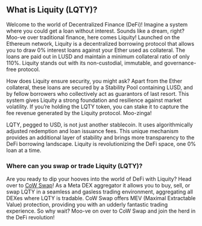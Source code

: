 <h2>What is Liquity (LQTY)?</h2>
<p>Welcome to the world of Decentralized Finance (DeFi)! Imagine a system where you could get a loan without interest. Sounds like a dream, right? Moo-ve over traditional finance, here comes Liquity! Launched on the Ethereum network, Liquity is a decentralized borrowing protocol that allows you to draw 0% interest loans against your Ether used as collateral. The loans are paid out in LUSD and maintain a minimum collateral ratio of only 110%. Liquity stands out with its non-custodial, immutable, and governance-free protocol.</p>

<p>How does Liquity ensure security, you might ask? Apart from the Ether collateral, these loans are secured by a Stability Pool containing LUSD, and by fellow borrowers who collectively act as guarantors of last resort. This system gives Liquity a strong foundation and resilience against market volatility. If you’re holding the LQTY token, you can stake it to capture the fee revenue generated by the Liquity protocol. Moo-zinga!</p>

<p>LQTY, pegged to USD, is not just another stablecoin. It uses algorithmically adjusted redemption and loan issuance fees. This unique mechanism provides an additional layer of stability and brings more transparency to the DeFi borrowing landscape. Liquity is revolutionizing the DeFi space, one 0% loan at a time.</p>

<h3>Where can you swap or trade Liquity (LQTY)?</h3>
<p>Are you ready to dip your hooves into the world of DeFi with Liquity? Head over to <a href="https://swap.cow.fi/" rel="noopener" target="_blank">CoW Swap</a>! As a  Meta DEX aggregator it allows you to buy, sell, or swap LQTY in a seamless and gasless trading environment, aggregating all DEXes where LQTY is tradable. CoW Swap offers MEV (Maximal Extractable Value) protection, providing you with an udderly fantastic trading experience. So why wait? Moo-ve on over to CoW Swap and join the herd in the DeFi revolution!</p>
